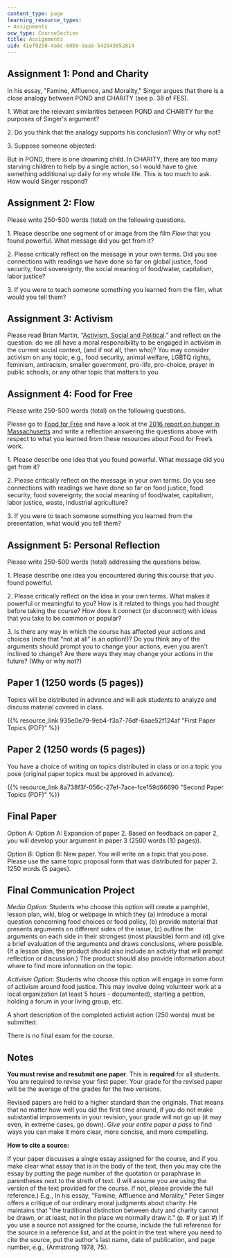```yaml
---
content_type: page
learning_resource_types:
- Assignments
ocw_type: CourseSection
title: Assignments
uid: 41ef0258-4a8c-60b9-9aa5-542043852814
---
```


Assignment 1: Pond and Charity
------------------------------

In his essay, "Famine, Affluence, and Morality," Singer argues that there is a close analogy between POND and CHARITY (see p. 38 of FES).

1\. What are the relevant similarities between POND and CHARITY for the purposes of Singer's argument?

2\. Do you think that the analogy supports his conclusion? Why or why not?

3\. Suppose someone objected:

But in POND, there is one drowning child. In CHARITY, there are too many starving children to help by a single action, so I would have to give something additional up daily for my whole life. This is too much to ask.  
How would Singer respond? 

Assignment 2: Flow
------------------

Please write 250-500 words (total) on the following questions.

1\. Please describe one segment of or image from the film _Flow_ that you found powerful. What message did you get from it?

2\. Please critically reflect on the message in your own terms. Did you see connections with readings we have done so far on global justice, food security, food sovereignty, the social meaning of food/water, capitalism, labor justice?

3\. If you were to teach someone something you learned from the film, what would you tell them?

Assignment 3: Activism
----------------------

Please read Brian Martin, “[Activism, Social and Political](http://www.bmartin.cc/pubs/07Anderson.html).” and reflect on the question: do we all have a moral responsibility to be engaged in activism in the current social context, (and if not all, then who)? You may consider activism on any topic, e.g., food security, animal welfare, LGBTQ rights, feminism, antiracism, smaller government, pro-life, pro-choice, prayer in public schools, or any other topic that matters to you.

Assignment 4: Food for Free
---------------------------

Please write 250-500 words (total) on the following questions.

Please go to [Food for Free](http://foodforfree.org) and have a look at the [2016 report on hunger in Massachusetts](https://www.franklinfoodpantry.org/about-us/about-hunger/) and write a reflection answering the questions above with respect to what you learned from these resources about Food for Free’s work.

1\. Please describe one idea that you found powerful. What message did you get from it?

2\. Please critically reflect on the message in your own terms. Do you see connections with readings we have done so far on food justice, food security, food sovereignty, the social meaning of food/water, capitalism, labor justice, waste, industrial agriculture?

3\. If you were to teach someone something you learned from the presentation, what would you tell them?

Assignment 5: Personal Reflection
---------------------------------

Please write 250-500 words (total) addressing the questions below.

1\. Please describe one idea you encountered during this course that you found powerful.

2\. Please critically reflect on the idea in your own terms. What makes it powerful or meaningful to you? How is it related to things you had thought before taking the course? How does it connect (or disconnect) with ideas that you take to be common or popular?

3\. Is there any way in which the course has affected your actions and choices (note that “not at all” is an option!)? Do you think any of the arguments should prompt you to change your actions, even you aren’t inclined to change? Are there ways they may change your actions in the future? (Why or why not?)

Paper 1 (1250 words (5 pages))
------------------------------

Topics will be distributed in advance and will ask students to analyze and discuss material covered in class.

{{% resource_link 935e0e79-9eb4-f3a7-76df-6aae52f124af "First Paper Topics (PDF)" %}}

Paper 2 (1250 words (5 pages))
------------------------------

You have a choice of writing on topics distributed in class or on a topic you pose (original paper topics must be approved in advance).

{{% resource_link 8a738f3f-056c-27ef-7ace-fce159d66690 "Second Paper Topics (PDF)" %}}

Final Paper
-----------

Option A: Option A: Expansion of paper 2. Based on feedback on paper 2, you will develop your argument in paper 3 (2500 words (10 pages)).

Option B: Option B: New paper. You will write on a topic that you pose. Please use the same topic proposal form that was distributed for paper 2. 1250 words (5 pages).

Final Communication Project
---------------------------

_Media Option_: Students who choose this option will create a pamphlet, lesson plan, wiki, blog or webpage in which they (a) introduce a moral question concerning food choices or food policy, (b) provide material that presents arguments on different sides of the issue, (c) outline the arguments on each side in their strongest (most plausible) form and (d) give a brief evaluation of the arguments and draws conclusions, where possible. (If a lesson plan, the product should also include an activity that will prompt reflection or discussion.) The product should also provide information about where to find more information on the topic.

_Activism Option_: Students who choose this option will engage in some form of activism around food justice. This may involve doing volunteer work at a local organization (at least 5 hours - documented), starting a petition, holding a forum in your living group, etc.

A short description of the completed activist action (250 words) must be submitted.

There is no final exam for the course.

Notes
-----

**You must revise and resubmit one paper**. This is **required** for all students. You are required to revise your first paper. Your grade for the revised paper will be the average of the grades for the two versions.

Revised papers are held to a higher standard than the originals. That means that no matter how well you did the first time around, if you do not make substantial improvements in your revision, your grade will not go up (it may even, in extreme cases, go down). _Give your entire paper a pass_ to find ways you can make it more clear, more concise, and more compelling. 

**How to cite a source:**

If your paper discusses a single essay assigned for the course, and if you make clear what essay that is in the body of the text, then you may cite the essay by putting the page number of the quotation or paraphrase in parentheses next to the streth of text. (I will assume you are using the version of the text provided for the course. If not, please provide the full reference.) E.g., In his essay, "Famine, Affluence and Morality," Peter Singer offers a critique of our ordinary moral judgments about charity. He maintains that "the traditional distinction between duty and charity cannot be drawn, or at least, not in the place we normally draw it." (p. # or just #) If you use a source not assigned for the course, include the full reference for the source in a reference list, and at the point in the text where you need to cite the source, put the author's last name, date of publication, and page number, e.g., (Armstrong 1978, 75).